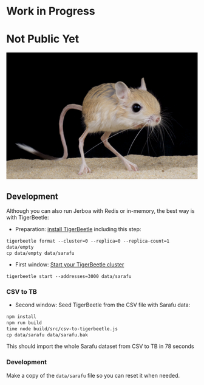 # Work in Progress
# Not Public Yet

![jerboa](./jerboa.jpg)

## Development
Although you can also run Jerboa with Redis or in-memory, the best way is with TigerBeetle:
* Preparation: [install TigerBeetle](https://docs.tigerbeetle.com/quick-start) including this step:
```
tigerbeetle format --cluster=0 --replica=0 --replica-count=1 data/empty
cp data/empty data/sarafu
```

* First window: [Start your TigerBeetle cluster](https://docs.tigerbeetle.com/quick-start#3-start-your-cluster)
```
tigerbeetle start --addresses=3000 data/sarafu
```

### CSV to TB
* Second window: Seed TigerBeetle from the CSV file with Sarafu data:
```
npm install
npm run build
time node build/src/csv-to-tigerbeetle.js
cp data/sarafu data/sarafu.bak
```
This should import the whole Sarafu dataset from CSV to TB in 78 seconds

### Development
Make a copy of the `data/sarafu` file so you can reset it when needed.